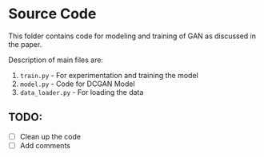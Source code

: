 # Source Code

This folder contains code for modeling and training of GAN as discussed in the paper.

Description of main files are:

1. `train.py` - For experimentation and training the model
2. `model.py` - Code for DCGAN Model
3. `data_loader.py` - For loading the data

## TODO:

- [ ] Clean up the code
- [ ] Add comments
